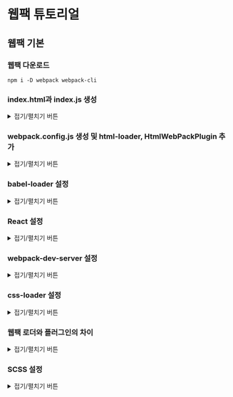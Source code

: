# 웹팩 튜토리얼

## 웹팩 기본

### 웹팩 다운로드

```
npm i -D webpack webpack-cli
```

### index.html과 index.js 생성

<details>
<summary>접기/펼치기 버튼</summary>


  ```html
  <!-- public/index.html -->
  <!DOCTYPE html>
  <html>
    <head>
      <meta charset="utf-8">
      <title>Webpack App</title>
    <meta name="viewport" content="width=device-width, initial-scale=1"></head>
    <body>
    <script src="index.js"></script></body>
  </html>
  ```

  ```js
  // src/index.js
  alert("Hello World");
  ```
</details>


### webpack.config.js 생성 및 html-loader, HtmlWebPackPlugin 추가

<details>
<summary>접기/펼치기 버튼</summary>


  ```
  npm i -D html-loader html-webpack-plugin
  ```
  html-loader
  - html 파일에 선언된 URL 과 이미지 등 사용자가 필요한 요소를 파싱함

  HtmlWebPackPlugin
  - html-loader가 읽은 내용을 이용하여 html 파일을 생성하도록 함

  ```js
  // webpack.config.js
  const HtmlWebpackPlugin = require("html-webpack-plugin");
  const path = require("path");

  module.exports = {
    entry: "./src/index.js",
    output: {
      filename: "index.js",
      path: path.resolve(__dirname, "dist"),
    },
    mode: "none",
    module: {
      rules: [
        {
          test: /\.html$/i,
          loader: 'html-loader',
          options: {
            minimize: true,
          },
        },
      ],
    },
    plugins: [new HtmlWebpackPlugin()],
  };
  ```
</details>

### babel-loader 설정

<details>
<summary>접기/펼치기 버튼</summary>

  ```
  npm install -D babel-loader @babel/core @babel/preset-env
  ```

  ```js
  // webpack.config.js
  const HtmlWebpackPlugin = require("html-webpack-plugin");
  const path = require("path");

  module.exports = {
    entry: "./src/index.js",
    output: {
      filename: "index.js",
      path: path.resolve(__dirname, "dist"),
    },
    mode: "none",
    module: {
      rules: [
        {
          test: /\.m?js$/,
          exclude: /(node_modules|bower_components)/,
          use: {
            loader: "babel-loader",
            options: {
              presets: ["@babel/preset-env"],
            },
          },
        },
        {
          test: /\.html$/i,
          loader: "html-loader",
          options: {
            minimize: true,
          },
        },
      ],
    },
    plugins: [new HtmlWebpackPlugin()],
  };
  ```
</details>

### React 설정

<details>
<summary>접기/펼치기 버튼</summary>

```
npm i react react-dom
npm i -D @babel/preset-react
```

```js
const HtmlWebpackPlugin = require("html-webpack-plugin");
const path = require("path");

module.exports = {
  entry: "./src/index.jsx",
  output: {
    filename: "index.js",
    path: path.resolve(__dirname, "dist"),
  },
  mode: "none",
  module: {
    rules: [
      {
        test: /\.m?js$/,
        exclude: /(node_modules|bower_components)/,
        use: {
          loader: "babel-loader",
          options: {
            presets: ["@babel/preset-env", "@babel/preset-react"],
          },
        },
      },
      {
        test: /\.html$/i,
        loader: "html-loader",
        options: {
          minimize: true,
        },
      },
    ],
  },
  plugins: [new HtmlWebpackPlugin()],
};
```
</details>

### webpack-dev-server 설정

<details>
<summary>접기/펼치기 버튼</summary>

`Error: Cannot find module ‘webpack-cli/bin/config-yargs’` 가 발생하여 아래와 같이 작업
```
npm un webpack-cli
npm i -DE webpack-cli@3.3.11 webpack-dev-server@3.7.1
```

```json
"scripts": {
  "build": "webpack",
  "start:dev": "webpack-dev-server --open"
},
```

```js
// webpack.config.js
const HtmlWebpackPlugin = require("html-webpack-plugin");
const path = require("path");

module.exports = {
  entry: "./src/index.jsx",
  output: {
    filename: "index.js",
    path: path.resolve(__dirname, "dist"),
  },
  devServer: {
    contentBase: path.join(__dirname, "dist"),
    compress: true,
    port: 3000,
    hot: true,
    overlay: true, // 빌드시 에러나 경고를 브라우져 화면에 표시한다.
    stats: "errors-only",
    historyApiFallback: true, // 404 발생시 index.html로 리다이렉트
  },
  mode: "development",
  module: {
    rules: [
      {
        test: /\.m?(js|jsx)$/,
        exclude: /(node_modules|bower_components)/,
        use: {
          loader: "babel-loader",
          options: {
            presets: ["@babel/preset-env", "@babel/preset-react"],
          },
        },
      },
      {
        test: /\.html$/i,
        loader: "html-loader",
        options: {
          minimize: true,
        },
      },
    ],
  },
  resolve: {
    extensions: [".js", ".jsx"],
  },
  plugins: [
    new HtmlWebpackPlugin({
      template: "./public/index.html",
      filename: "index.html",
    }),
  ],
};
```
</details>

### css-loader 설정

<details>
<summary>접기/펼치기 버튼</summary>

```
npm i -D mini-css-extract-plugin css-loader
```

```js
// webpack.config.js
const MiniCssExtractPlugin = require("mini-css-extract-plugin");
...

rules: [
  ...
  {
    test: /\.css$/i,
    use: [MiniCssExtractPlugin.loader, "css-loader"],
  },
],
...
plugins: [
  ...
  new MiniCssExtractPlugin({
    filename: "[name].css",
    chunkFilename: "[id].css",
  }),
],
```
</details>

### 웹팩 로더와 플러그인의 차이

<details>
<summary>접기/펼치기 버튼</summary>

웹팩의 로더와 플러그인의 차이는 간단하다 차이는 다음과 같다.

로더는 웹팩이 이해할 수 있게 비 자바스크립트 파일을 변환하여 웹팩이 읽을 수 있게 한다.
플러그인은 번들된 결과물을 처리하는데 이는 간단히 생각하면 추출된 결과물은 플러그인을 통해 만들어진다고 생각하면 된다.
</details>

### SCSS 설정

<details>
<summary>접기/펼치기 버튼</summary>

```
npm install -D sass-loader sass
```

```js
// webpack.config.js
const MiniCssExtractPlugin = require("mini-css-extract-plugin");
...

rules: [
  ...
  // 기존
  {
    test: /\.css$/i,
    use: [MiniCssExtractPlugin.loader, "css-loader"],
  },
  // 변경후
  {
    test: /\.(sa|sc|c)ss$/i,
    use: [MiniCssExtractPlugin.loader, "css-loader", "sass-loader"],
  },
],
...
```
</details>